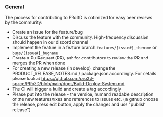 ### General

The process for contributing to PRo3D is optimized for easy peer reviews by the community:
 * Create an issue for the feature/bug
 * Discuss the feature with the community. High-frequency discussion should happen in our discord channel
 * Implement the feature in a feature branch `features/[issue#]_thename` or `bugs/[issue#]_bugname`
 * Create a PullRequest (PR), ask for contributors to review the PR and merges the PR when done
 * For creating a new release (in develop), change the PRODUCT_RELEASE_NOTES.md / package.json accordingly. For details please look at https://github.com/pro3d-space/PRo3D/blob/main/docs/Build-Deploy-System.md 
 * The CI will trigger a build and create a tag accordingly
 * Please put into the release - the version, humand readable description of the new features/fixes and references to issues etc. (in github choose the release, press  edit button, apply the changes and use "publish release")
